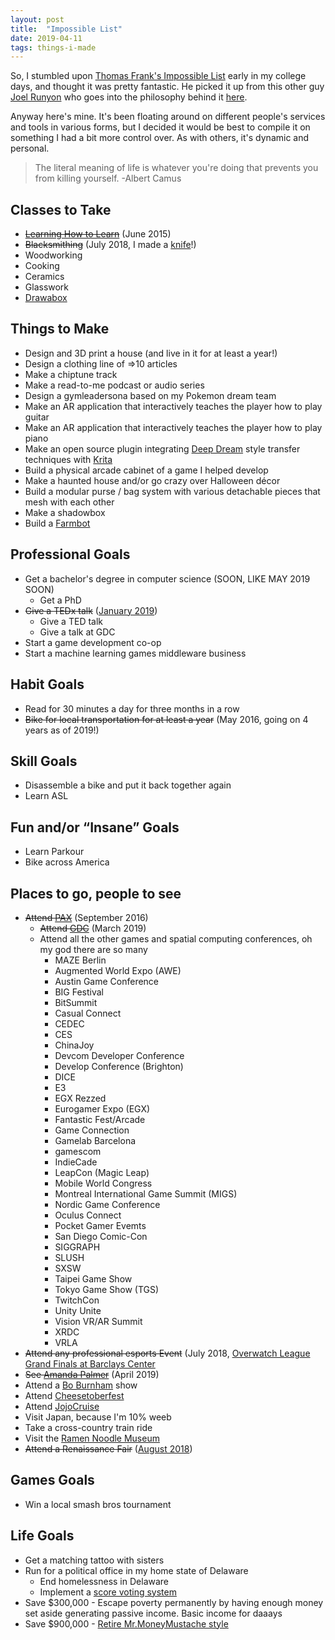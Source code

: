 ```yaml
---
layout: post
title:  "Impossible List"
date: 2019-04-11
tags: things-i-made
---
```

So, I stumbled upon [Thomas Frank's Impossible List](https://collegeinfogeek.com/about/meet-the-author/my-impossible-list/) early in my college days, and thought it was pretty fantastic. He picked it up from this other guy [Joel Runyon](https://impossiblehq.com/impossible-list/) who goes into the philosophy behind it [here](https://impossiblehq.com/the-impossible-list-is-not-a-bucket-list/).

Anyway here's mine. It's been floating around on different people's services and tools in various forms, but I decided it would be best to compile it on something I had a bit more control over. As with others, it's dynamic and personal.

> The literal meaning of life is whatever you're doing that prevents you from killing yourself. -Albert Camus

Classes to Take
---
* ~~[Learning How to Learn](https://www.coursera.org/learn/learning-how-to-learn/)~~ (June 2015)
* ~~Blacksmithing~~ (July 2018, I made a [knife](..assets/img/knife.jpg)!)
* Woodworking
* Cooking
* Ceramics
* Glasswork
* [Drawabox](https://drawabox.com/)


Things to Make
---
* Design and 3D print a house (and live in it for at least a year!)
* Design a clothing line of =>10 articles
* Make a chiptune track
* Make a read-to-me podcast or audio series
* Design a gymleadersona based on my Pokemon dream team
* Make an AR application that interactively teaches the player how to play guitar
* Make an AR application that interactively teaches the player how to play piano
* Make an open source plugin integrating [Deep Dream](https://deepdreamgenerator.com/) style transfer techniques with [Krita](https://krita.org/en/)
* Build a physical arcade cabinet of a game I helped develop
* Make a haunted house and/or go crazy over Halloween décor
* Build a modular purse / bag system with various detachable pieces that mesh with each other
* Make a shadowbox
* Build a [Farmbot](https://farm.bot/)


Professional Goals
---
* Get a bachelor's degree in computer science (SOON, LIKE MAY 2019 SOON)
  - Get a PhD
* ~~Give a TEDx talk~~ ([January 2019](https://www.youtube.com/watch?v=lq8cvQSfiMs))
  - Give a TED talk
  - Give a talk at GDC
* Start a game development co-op
* Start a machine learning games middleware business


Habit Goals
---
* Read for 30 minutes a day for three months in a row
* ~~Bike for local transportation for at least a year~~ (May 2016, going on 4 years as of 2019!)


Skill Goals
---
* Disassemble a bike and put it back together again
* Learn ASL


Fun and/or “Insane” Goals
---
* Learn Parkour
* Bike across America


Places to go, people to see
---
* ~~Attend [PAX](http://www.paxsite.com/)~~ (September 2016)
    - ~~Attend [GDC](https://gdconf.com/)~~ (March 2019)
    - Attend all the other games and spatial computing conferences, oh my god there are so many
        - MAZE Berlin
        - Augmented World Expo (AWE)
        - Austin Game Conference
        - BIG Festival
        - BitSummit
        - Casual Connect
        - CEDEC
        - CES
        - ChinaJoy
        - Devcom Developer Conference
        - Develop Conference (Brighton)
        - DICE
        - E3
        - EGX Rezzed
        - Eurogamer Expo (EGX)
        - Fantastic Fest/Arcade
        - Game Connection
        - Gamelab Barcelona
        - gamescom
        - IndieCade
        - LeapCon (Magic Leap)
        - Mobile World Congress
        - Montreal International Game Summit (MIGS)
        - Nordic Game Conference
        - Oculus Connect
        - Pocket Gamer Evemts
        - San Diego Comic-Con
        - SIGGRAPH
        - SLUSH
        - SXSW
        - Taipei Game Show
        - Tokyo Game Show (TGS)
        - TwitchCon
        - Unity Unite
        - Vision VR/AR Summit
        - XRDC
        - VRLA
* ~~Attend any professional esports Event~~ (July 2018, [Overwatch League Grand Finals at Barclays Center](https://www.barclayscenter.com/events/detail/overwatch-league-grand-finals-2018)
* ~~See [Amanda Palmer](https://amandapalmer.net/)~~ (April 2019)
* Attend a [Bo Burnham](http://www.boburnham.com/) show
* Attend [Cheesetoberfest](https://www.cheesetoberfest.com/)
* Attend [JojoCruise](https://jococruise.com/)
* Visit Japan, because I'm 10% weeb
* Take a cross-country train ride
* Visit the [Ramen Noodle Museum](https://www.cupnoodles-museum.jp)
* ~~Attend a Renaissance Fair~~ ([August 2018](http://www.parenfaire.com/faire.html))


Games Goals
---
* Win a local smash bros tournament


Life Goals
---
* Get a matching tattoo with sisters
* Run for a political office in my home state of Delaware
  - End homelessness in Delaware
  - Implement a [score voting system](https://ncase.me/ballot/)
* Save $300,000 - Escape poverty permanently by having enough money set aside generating passive income. Basic income for daaays
* Save $900,000 - [Retire Mr.MoneyMustache style](https://www.mrmoneymustache.com/2011/09/15/a-brief-history-of-the-stash-how-we-saved-from-zero-to-retirement-in-ten-years/)
